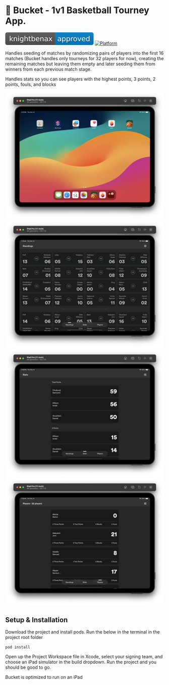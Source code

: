 # 🏀 Bucket - 1v1 Basketball Tourney App. 

[![Knightbenax Approved](/knightbenax-approved-blue.svg)](https://twitter.com/knightbenax) [![Platform](https://badgen.net/badge/platform/iPadOS/blue?icon=apple)]()

Handles seeding of matches by randomizing pairs of players into the first 16 matches (Bucket handles only tourneys for 32 players for now), 
creating the remaining matches but leaving them empty and later seeding them from winners from each previous match stage. 

Handles stats so you can see players with the highest points, 3 points, 2 points, fouls, and blocks

![Screenshot](/screenshots/icon.png?raw=true "")
![Screenshot](/Screenshots/standings.png?raw=true "")
![Screenshot](/Screenshots/stats.png?raw=true "")
![Screenshot](/Screenshots/players.png?raw=true "")

## Setup & Installation

Download the project and install pods. Run the below in the terminal in the project root folder

```
pod install
```

Open up the Project Workspace file in Xcode, select your signing team, and choose an iPad simulator in the build dropdown. Run the project and you should be good to go. 

Bucket is optimized to run on an iPad

